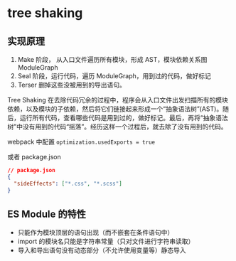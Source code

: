 # tree shaking

## 实现原理

1. Make 阶段， 从入口文件遍历所有模块，形成 AST，模块依赖关系图 ModuleGraph
2. Seal 阶段，运行代码，遍历 ModuleGraph，用到过的代码，做好标记
3. Terser 删掉这些没被用到的导出语句。

Tree Shaking 在去除代码冗余的过程中，程序会从入口文件出发扫描所有的模块依赖，以及模块的子依赖，然后将它们链接起来形成一个“抽象语法树”(AST)。随后，运行所有代码，查看哪些代码是用到过的，做好标记。最后，再将“抽象语法树”中没有用到的代码“摇落”。经历这样一个过程后，就去除了没有用到的代码。

webpack 中配置
`optimization.usedExports = true`

或者 package.json

```json
// package.json
{
  "sideEffects": ["*.css", "*.scss"]
}
```

## ES Module 的特性

- 只能作为模块顶层的语句出现（而不嵌套在条件语句中）
- import 的模块名只能是字符串常量（只对文件进行字符串读取）
- 导入和导出语句没有动态部分（不允许使用变量等）静态导入
